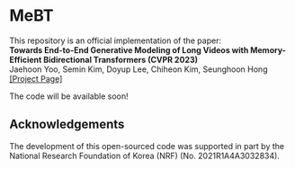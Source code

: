 # MeBT
This repository is an official implementation of the paper:  
**Towards End-to-End Generative Modeling of Long Videos with Memory-Efficient Bidirectional Transformers (CVPR 2023)**  
Jaehoon Yoo, Semin Kim, Doyup Lee, Chiheon Kim, Seunghoon Hong  
[[Project Page]](https://sites.google.com/view/mebt-cvpr2023/home)

The code will be available soon!

## Acknowledgements
The development of this open-sourced code was supported in part by the National Research Foundation of Korea (NRF) (No. 2021R1A4A3032834).

